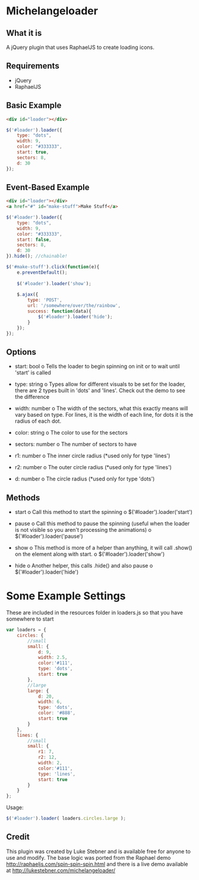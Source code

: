 # Michelangeloader

## What it is
A jQuery plugin that uses RaphaelJS to create loading icons. 

## Requirements
- jQuery
- RaphaelJS

## Basic Example

````html
<div id="loader"></div>
````

````javascript
$('#loader').loader({
    type: "dots",
    width: 9,
    color: "#333333",
    start: true,
    sectors: 8,
    d: 30
});
````
## Event-Based Example

````html
<div id="loader"></div>
<a href="#" id="make-stuff">Make Stuff</a>
````

````javascript
$('#loader').loader({
	type: "dots",
	width: 9,
	color: "#333333",
	start: false,
	sectors: 8,
	d: 30
}).hide(); //chainable!

$('#make-stuff').click(function(e){
	e.preventDefault();
	
	$('#loader').loader('show');
	
	$.ajax({
		type: 'POST',
		url: '/somewhere/over/the/rainbow',
		success: function(data){
			$('#loader').loader('hide');
		}
	});
});
````

## Options

- start: bool
	o Tells the loader to begin spinning on init or to wait until 'start' is called
	
- type: string
	o Types allow for different visuals to be set for the loader, there are 2 types built in 
	  'dots' and 'lines'. Check out the demo to see the difference
	
- width: number
	o The width of the sectors, what this exactly means will vary based on type. For lines, it 
	  is the width of each line, for dots it is the radius of each dot.
	
- color: string
	o The color to use for the sectors
	
- sectors: number
	o The number of sectors to have
	
- r1: number
	o The inner circle radius (*used only for type 'lines')
	
- r2: number
	o The outer circle radius (*used only for type 'lines')
	
- d: number
	o The circle radius (*used only for type 'dots')


## Methods

- start
	o Call this method to start the spinning
	o $('#loader').loader('start')
	
- pause
	o Call this method to pause the spinning (useful when the loader is not visible so you aren't 
	  processing the animations)
	o $('#loader').loader('pause')

- show
	o This method is more of a helper than anything, it will call .show() on the element along 
	  with start.
	o $('#loader').loader('show')
	
- hide
	o Another helper, this calls .hide() and also pause
	o $('#loader').loader('hide')
	
# Some Example Settings

These are included in the resources folder in loaders.js so that you have somewhere to start

````javascript
var loaders = {
	circles: {
		//small
		small: {
			d: 9,
			width: 2.5,
			color:'#111',
			type: 'dots',
			start: true
		},
		//large
		large: {
			d: 20,
			width: 6,
			type: 'dots',
			color: '#888',
			start: true
		}
	},
	lines: {
		//small
		small: {
			r1: 7,
			r2: 12,
			width: 2,
			color:'#111',
			type: 'lines',
			start: true
		}
	}
};
````

Usage:
````javascript
$('#loader').loader( loaders.circles.large );
````


## Credit
This plugin was created by Luke Stebner and is available free for anyone to use and modify. The base 
logic was ported from the Raphael demo http://raphaeljs.com/spin-spin-spin.html and there is a live
demo available at http://lukestebner.com/michelangeloader/

